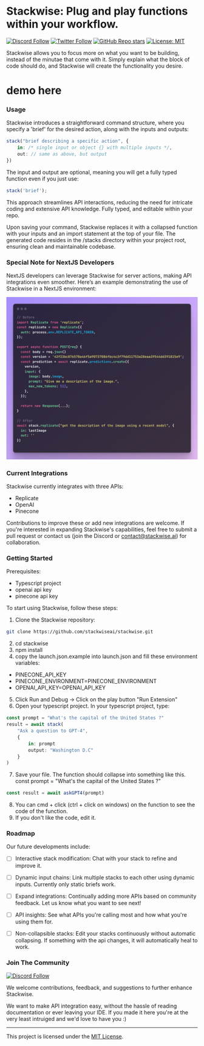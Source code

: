 # Stackwise: Plug and play functions within your workflow.

[![Discord Follow](https://dcbadge.vercel.app/api/server/KfUxa8h3s6?style=flat)](https://discord.gg/KfUxa8h3s6)
[![Twitter Follow](https://img.shields.io/twitter/follow/stackwiseai?style=social)](https://twitter.com/stackwiseai)
[![GitHub Repo stars](https://img.shields.io/github/stars/stackwiseai/stackwise?style=social)](https://github.com/stackwiseai/stackwise/stargazers)
[![License: MIT](https://img.shields.io/badge/License-MIT-yellow.svg)](https://opensource.org/licenses/MIT)

Stackwise allows you to focus more on what you want to be building, instead of the minutae that come with it. Simply explain what the block of code should do, and Stackwise will create the functionality you desire.


# demo here

### Usage

Stackwise introduces a straightforward command structure, where you specify a 'brief' for the desired action, along with the inputs and outputs:

```typescript
stack("brief describing a specific action", {
    in: /* single input or object {} with multiple inputs */,
    out: // same as above, but output
})
```

The input and output are optional, meaning you will get a fully typed function even if you just use:

```typescript
stack('brief');
```

This approach streamlines API interactions, reducing the need for intricate coding and extensive API knowledge. Fully typed, and editable within your repo.

Upon saving your command, Stackwise replaces it with a collapsed function with your inputs and an import statement at the top of your file. The generated code resides in the /stacks directory within your project root, ensuring clean and maintainable codebase.

### Special Note for NextJS Developers

NextJS developers can leverage Stackwise for server actions, making API integrations even smoother. Here’s an example demonstrating the use of Stackwise in a NextJS environment:

![example image](example.png)

### Current Integrations

Stackwise currently integrates with three APIs:

- Replicate
- OpenAI
- Pinecone

Contributions to improve these or add new integrations are welcome. If you're interested in expanding Stackwise's capabilities, feel free to submit a pull request or contact us (join the Discord or contact@stackwise.ai) for collaboration.

### Getting Started
Prerequisites:
- Typescript project
- openai api key
- pinecone api key

To start using Stackwise, follow these steps:

1. Clone the Stackwise repository:

```bash
git clone https://github.com/stackwiseai/stackwise.git
```
2. cd stackwise
3. npm install
4. copy the launch.json.example into launch.json and fill these environment variables:
- PINECONE_API_KEY
- PINECONE_ENVIRONMENT=PINECONE_ENVIRONMENT
- OPENAI_API_KEY=OPENAI_API_KEY
5. Click Run and Debug -> Click on the play button "Run Extension"
6. Open your typescript project. In your typescript project, type:
```typescript
const prompt = "What's the capital of the United States ?"
result = await stack(
    "Ask a question to GPT-4",
    {
        in: prompt
        output: "Washington D.C"
    }
)
```
7. Save your file. The function should collapse into something like this.
const prompt = "What's the capital of the United States ?"
```typescript
const result = await askGPT4(prompt)
```
8. You can cmd + click (ctrl + click on windows) on the function to see the code of the function.
9. If you don't like the code, edit it.

### Roadmap

Our future developments include:

- [ ] Interactive stack modification: Chat with your stack to refine and improve it.

- [ ] Dynamic input chains: Link multiple stacks to each other using dynamic inputs. Currently only static briefs work.

- [ ] Expand integrations: Continually adding more APIs based on community feedback. Let us know what you want to see next!

- [ ] API insights: See what APIs you're calling most and how what you're using them for.

- [ ] Non-collapsible stacks: Edit your stacks continuously without automatic collapsing. If something with the api changes, it will automatically heal to work.

### Join The Community

[![Discord Follow](https://dcbadge.vercel.app/api/server/KfUxa8h3s6?style=flat)](https://discord.gg/KfUxa8h3s6)

We welcome contributions, feedback, and suggestions to further enhance Stackwise.

We want to make API integration easy, without the hassle of reading documentation or ever leaving your IDE. If you made it here you're at the very least intruiged and we'd love to have you :)

---

This project is licensed under the [MIT License](LICENSE).
